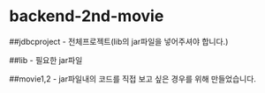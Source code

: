 # backend-2nd-movie

##jdbcproject - 전체프로젝트(lib의 jar파일을 넣어주셔야 합니다.)

##lib - 필요한 jar파일 

##movie1,2 - jar파일내의 코드를 직접 보고 싶은 경우를 위해 만들었습니다.

